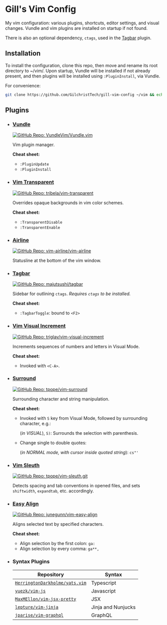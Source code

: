 # Gill's Vim Config
My vim configuration: various plugins, shortcuts, editor settings, and visual
changes. Vundle and vim plugins are installed on startup if not found.

There is also an optional dependency, `ctags`, used in the
[Tagbar](https://github.com/preservim/tagbar) plugin.

## Installation
To install the configuration, clone this repo, then move and rename its root
directory to ~/vim/. Upon startup, Vundle will be installed if not already
present, and then plugins will be installed using `:PluginInstall`, via Vundle.

For convenience:
```bash
git clone https://github.com/GilchristTech/gill-vim-config ~/vim && echo 'so ~/vim/vimrc' >> ~/.vimrc
```

## Plugins

- ### [Vundle](https://github.com/VundleVim/Vundle.vim)
  [![GitHub Repo: VundleVim/Vundle.vim](https://img.shields.io/badge/GitHub-VundleVim%2FVundle.vim-lightgrey?logo=GitHub)](https://github.com/VundleVim/Vundle.vim)

  Vim plugin manager.

  **Cheat sheet:**
  * `:PluginUpdate`
  * `:PluginInstall`

- ### [Vim Transparent](https://github.com/tribela/vim-transparent)
  [![GitHub Repo: tribela/vim-transparent](https://img.shields.io/badge/GitHub-tribela%2Fvim--transparent-lightgrey?logo=GitHub)](https://github.com/tribela/vim-transparent)

  Overrides opaque backgrounds in vim color schemes.

  **Cheat sheet:**
  * `:TransparentDisable`
  * `:TransparentEnable`

- ### [Airline](https://github.com/vim-airline/vim-airline)
  [![GitHub Repo: vim-airline/vim-airline](https://img.shields.io/badge/GitHub-vim--airline%2Fvim--airline-lightgrey?logo=GitHub)](https://github.com/vim-airline/vim-airline)

  Statusline at the bottom of the vim window.

- ### [Tagbar](https://github.com/preservim/tagbar)
  [![GitHub Repo: majutsushi/tagbar](https://img.shields.io/badge/GitHub-majutsushi%2Ftagbar-lightgrey?logo=GitHub)](https://github.com/preservim/tagbar)

  Sidebar for outlining `ctags`. *Requires `ctags` to be installed.*

  **Cheat sheet:**
  * `:TagbarToggle`: bound to `<F2>`

- ### [Vim Visual Increment](https://github.com/triglav/vim-visual-increment)
  [![GitHub Repo: triglav/vim-visual-increment](https://img.shields.io/badge/GitHub-triglav%2Fvim--visual--increment-lightgrey?logo=GitHub)](https://github.com/triglav/vim-visual-increment)

  Increments sequences of numbers and letters in Visual Mode.

  **Cheat sheet:**
  * Invoked with `<C-A>`.

- ### [Surround](https://github.com/tpope/vim-surround)
  [![GitHub Repo: tpope/vim-surround](https://img.shields.io/badge/GitHub-tpope%2Fvim--surround-lightgrey?logo=GitHub)](https://github.com/tpope/vim-surround)

  Surrounding character and string manipulation.
  
  **Cheat sheet:**
  * Invoked with `S` key from Visual Mode, followed by surrounding character, e.g.:

    (*in VISUAL*), `S)`: Surrounds the selection with parenthesis.
  * Change single to double quotes:

    (*in NORMAL mode, with cursor inside quoted string*): `cs"'`

- ### [Vim Sleuth](https://github.com/tpope/vim-sleuth)
  [![GitHub Repo: tpope/vim-sleuth.git](https://img.shields.io/badge/GitHub-tpope%2Fvim--sleuth.git-lightgrey?logo=GitHub)](https://github.com/tpope/vim-sleuth)

  Detects spacing and tab conventions in opened files, and sets `shiftwidth`, `expandtab`, etc. accordingly.

- ### [Easy Align](https://github.com/junegunn/vim-easy-align)
  [![GitHub Repo: junegunn/vim-easy-align](https://img.shields.io/badge/GitHub-junegunn%2Fvim--easy--align-lightgrey?logo=GitHub)](https://github.com/junegunn/vim-easy-align)

  Aligns selected text by specified characters.

  **Cheat sheet:**
  * Align selection by the first colon: `ga:`
  * Align selection by every comma: `ga**,`

- ### Syntax Plugins
  | Repository                                                                        | Syntax             |
  | --------------------------------------------------------------------------------- | ------------------ |
  | [`HerringtonDarkholme/yats.vim`](https://github.com/HerringtonDarkholme/yats.vim) | Typescript         |
  | [`yuezk/vim-js`](https://github.com/yuezk/vim-js)                                 | Javascript         |
  | [`MaxMEllon/vim-jsx-pretty`](https://github.com/MaxMEllon/vim-jsx-pretty)         | JSX                |
  | [`lepture/vim-jinja`](https://github.com/lepture/vim-jinja)                       | Jinja and Nunjucks |
  | [`jparise/vim-graphql`](https://github.com/jparise/vim-graphql)                   | GraphQL            |

